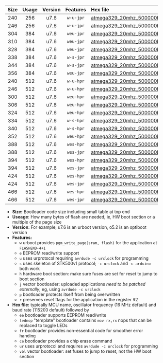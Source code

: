 |Size|Usage|Version|Features|Hex file|
|:-:|:-:|:-:|:-:|:--|
|240|256|u7.6|`w-u-jpr`|[atmega329_20mhz_500000bps_ur_vbl.hex](https://raw.githubusercontent.com/stefanrueger/urboot/main//atmega329_20mhz_500000bps_ur_vbl.hex)|
|246|256|u7.6|`w-u-jpr`|[atmega329_20mhz_500000bps_lednop_ur_vbl.hex](https://raw.githubusercontent.com/stefanrueger/urboot/main//atmega329_20mhz_500000bps_lednop_ur_vbl.hex)|
|304|384|u7.6|`weu-jpr`|[atmega329_20mhz_500000bps_ee_ur_vbl.hex](https://raw.githubusercontent.com/stefanrueger/urboot/main//atmega329_20mhz_500000bps_ee_ur_vbl.hex)|
|310|384|u7.6|`weu-jpr`|[atmega329_20mhz_500000bps_ee_lednop_ur_vbl.hex](https://raw.githubusercontent.com/stefanrueger/urboot/main//atmega329_20mhz_500000bps_ee_lednop_ur_vbl.hex)|
|328|384|u7.6|`weu-jpr`|[atmega329_20mhz_500000bps_ee_lednop_fr_ur_vbl.hex](https://raw.githubusercontent.com/stefanrueger/urboot/main//atmega329_20mhz_500000bps_ee_lednop_fr_ur_vbl.hex)|
|338|384|u7.6|`w-s-jpr`|[atmega329_20mhz_500000bps_vbl.hex](https://raw.githubusercontent.com/stefanrueger/urboot/main//atmega329_20mhz_500000bps_vbl.hex)|
|344|384|u7.6|`w-s-jpr`|[atmega329_20mhz_500000bps_lednop_vbl.hex](https://raw.githubusercontent.com/stefanrueger/urboot/main//atmega329_20mhz_500000bps_lednop_vbl.hex)|
|356|384|u7.6|`weu-jpr`|[atmega329_20mhz_500000bps_ee_lednop_fr_ce_ur_vbl.hex](https://raw.githubusercontent.com/stefanrueger/urboot/main//atmega329_20mhz_500000bps_ee_lednop_fr_ce_ur_vbl.hex)|
|240|512|u7.6|`w-u-hpr`|[atmega329_20mhz_500000bps_ur.hex](https://raw.githubusercontent.com/stefanrueger/urboot/main//atmega329_20mhz_500000bps_ur.hex)|
|246|512|u7.6|`w-u-hpr`|[atmega329_20mhz_500000bps_lednop_ur.hex](https://raw.githubusercontent.com/stefanrueger/urboot/main//atmega329_20mhz_500000bps_lednop_ur.hex)|
|300|512|u7.6|`weu-hpr`|[atmega329_20mhz_500000bps_ee_ur.hex](https://raw.githubusercontent.com/stefanrueger/urboot/main//atmega329_20mhz_500000bps_ee_ur.hex)|
|306|512|u7.6|`weu-hpr`|[atmega329_20mhz_500000bps_ee_lednop_ur.hex](https://raw.githubusercontent.com/stefanrueger/urboot/main//atmega329_20mhz_500000bps_ee_lednop_ur.hex)|
|324|512|u7.6|`weu-hpr`|[atmega329_20mhz_500000bps_ee_lednop_fr_ur.hex](https://raw.githubusercontent.com/stefanrueger/urboot/main//atmega329_20mhz_500000bps_ee_lednop_fr_ur.hex)|
|334|512|u7.6|`w-s-hpr`|[atmega329_20mhz_500000bps.hex](https://raw.githubusercontent.com/stefanrueger/urboot/main//atmega329_20mhz_500000bps.hex)|
|340|512|u7.6|`w-s-hpr`|[atmega329_20mhz_500000bps_lednop.hex](https://raw.githubusercontent.com/stefanrueger/urboot/main//atmega329_20mhz_500000bps_lednop.hex)|
|352|512|u7.6|`weu-hpr`|[atmega329_20mhz_500000bps_ee_lednop_fr_ce_ur.hex](https://raw.githubusercontent.com/stefanrueger/urboot/main//atmega329_20mhz_500000bps_ee_lednop_fr_ce_ur.hex)|
|388|512|u7.6|`wes-hpr`|[atmega329_20mhz_500000bps_ee.hex](https://raw.githubusercontent.com/stefanrueger/urboot/main//atmega329_20mhz_500000bps_ee.hex)|
|388|512|u7.6|`wes-jpr`|[atmega329_20mhz_500000bps_ee_vbl.hex](https://raw.githubusercontent.com/stefanrueger/urboot/main//atmega329_20mhz_500000bps_ee_vbl.hex)|
|394|512|u7.6|`wes-hpr`|[atmega329_20mhz_500000bps_ee_lednop.hex](https://raw.githubusercontent.com/stefanrueger/urboot/main//atmega329_20mhz_500000bps_ee_lednop.hex)|
|394|512|u7.6|`wes-jpr`|[atmega329_20mhz_500000bps_ee_lednop_vbl.hex](https://raw.githubusercontent.com/stefanrueger/urboot/main//atmega329_20mhz_500000bps_ee_lednop_vbl.hex)|
|424|512|u7.6|`wes-hpr`|[atmega329_20mhz_500000bps_ee_lednop_fr.hex](https://raw.githubusercontent.com/stefanrueger/urboot/main//atmega329_20mhz_500000bps_ee_lednop_fr.hex)|
|424|512|u7.6|`wes-jpr`|[atmega329_20mhz_500000bps_ee_lednop_fr_vbl.hex](https://raw.githubusercontent.com/stefanrueger/urboot/main//atmega329_20mhz_500000bps_ee_lednop_fr_vbl.hex)|
|466|512|u7.6|`wes-hpr`|[atmega329_20mhz_500000bps_ee_lednop_fr_ce.hex](https://raw.githubusercontent.com/stefanrueger/urboot/main//atmega329_20mhz_500000bps_ee_lednop_fr_ce.hex)|
|466|512|u7.6|`wes-jpr`|[atmega329_20mhz_500000bps_ee_lednop_fr_ce_vbl.hex](https://raw.githubusercontent.com/stefanrueger/urboot/main//atmega329_20mhz_500000bps_ee_lednop_fr_ce_vbl.hex)|

- **Size:** Bootloader code size including small table at top end
- **Useage:** How many bytes of flash are needed, ie, HW boot section or a multiple of the page size
- **Version:** For example, u7.6 is an urboot version, o5.2 is an optiboot version
- **Features:**
  + `w` urboot provides `pgm_write_page(sram, flash)` for the application at `FLASHEND-4+1`
  + `e` EEPROM read/write support
  + `u` uses urprotocol requiring `avrdude -c urclock` for programming
  + `s` uses skeleton of STK500v1 protocol; `-c urclock` and `-c arduino` both work
  + `h` hardware boot section: make sure fuses are set for reset to jump to boot section
  + `j` vector bootloader: uploaded applications *need to be patched externally*, eg, using `avrdude -c urclock`
  + `p` bootloader protects itself from being overwritten
  + `r` preserves reset flags for the application in the register R2
- **Hex file:** typically MCU name, oscillator frequency (16 MHz default) and baud rate (115200 default) followed by
  + `ee` bootloader supports EEPROM read/write
  + `lednop` "template" bootloader contains `mov rx,rx` nops that can be replaced to toggle LEDs
  + `fr` bootloader provides non-essential code for smoother error handing
  + `ce` bootloader provides a chip erase command
  + `ur` uses urprotocol and requires `avrdude -c urclock` for programming
  + `vbl` vector bootloader: set fuses to jump to reset, not the HW boot section
